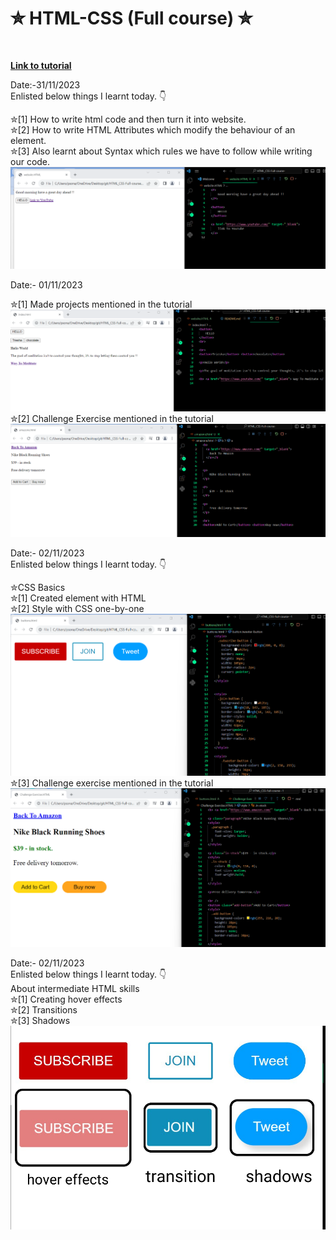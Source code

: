 # ✮ HTML-CSS (Full course) ✮
<br>

<b> <a href="https://youtu.be/G3e-cpL7ofc?si=Yb9xtvVlzGWIZteJ" target="_blank"> Link to tutorial </a></b>
<br>

Date:-31/11/2023
<br>
Enlisted below things I learnt today. 👇
<br>

✮[1] How to write html code and then turn it into website.
<br>
✮[2] How to write HTML Attributes which modify the behaviour of an element.
<br>
✮[3] Also learnt about Syntax which rules we have to follow while writing our code.
<br>
![Alt text](website.html.png)
<br>

Date:- 01/11/2023
<br>

✮[1] Made projects mentioned in the tutorial
![Alt text](index.html.png)
<br>
✮[2] Challenge Exercise mentioned in the tutorial
<br>
![Alt text](amazon.html.png)
<br>


Date:- 02/11/2023
<br>
Enlisted below things I learnt today. 👇
<br>

✮CSS Basics
<br>
✮[1] Created element with HTML
<br>
✮[2] Style with CSS one-by-one
![Alt text](button.html.png)
<br>
✮[3] Challenge exercise mentioned in the tutorial
![Alt text](challenge-exercise.html.png)
<br>

Date:- 02/11/2023
<br>
Enlisted below things I learnt today. 👇
<br>
About intermediate HTML skills
<br>
✮[1] Creating hover effects
<br>
✮[2] Transitions
<br>
✮[3] Shadows 
<br>
![Alt text](hover.effects.png)

